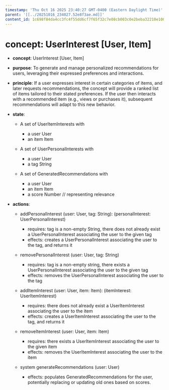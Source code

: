 ```yaml
---
timestamp: 'Thu Oct 16 2025 23:40:27 GMT-0400 (Eastern Daylight Time)'
parent: '[[../20251016_234027.52e8f3ae.md]]'
content_id: 1c698f84da4cc3fc4f55dd6cf7f65f32c7e08cb003c0e2beba32210e10021eee
---
```


# concept: UserInterest \[User, Item]

* **concept**: UserInterest \[User, Item]

* **purpose**: To generate and manage personalized recommendations for users, leveraging their expressed preferences and interactions.

* **principle**: If a user expresses interest in certain categories of items, and later requests recommendations, the concept will provide a ranked list of items tailored to their stated preferences. If the user then interacts with a recommended item (e.g., views or purchases it), subsequent recommendations will adapt to this new behavior.

* **state**:
  * A set of UserItemInterests with
    * a user User
    * an item Item

  * A set of UserPersonalInterests with
    * a user User
    * a tag String

  * A set of GeneratedRecommendations with
    * a user User
    * an item Item
    * a score Number // representing relevance

* **actions**:
  * addPersonalInterest (user: User, tag: String): (personalInterest: UserPersonalInterest)
    * requires: tag is a non-empty String, there does not already exist a UserPersonalInterest associating the user to the given tag
    * effects: creates a UserPersonalInterest associating the user to the tag, and returns it

  * removePersonalInterest (user: User, tag: String)
    * requires: tag is a non-empty string, there exists a UserPersonalInterest associating the user to the given tag
    * effects: removes the UserPersonalInterest associating the user to the tag

  * addItemInterest (user: User, item: Item): (itemInterest: UserItemInterest)
    * requires: there does not already exist a UserItemInterest associating the user to the item
    * effects: creates a UserItemInterest associating the user to the tag, and returns it

  * removeItemInterest (user: User, item: Item)
    * requires: there exists a UserItemInterest associating the user to the given item
    * effects: removes the UserItemInterest associating the user to the item

  * system generateRecommendations (user: User)
    * effects: populates GeneratedRecommendations for the user, potentially replacing or updating old ones based on scores.
